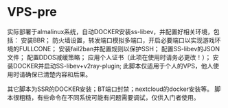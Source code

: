 # VPS-pre
实际部署于almalinux系统，自动DOCKER安装ss-libev，并配置好相关环境，包括：
安装BBR；
防火墙设置，转发端口模拟多端口，开启必要端口以实现游戏环境的FULLCONE；
安装fail2ban并配置规则以保护SSH；
配置SS-libev的JSON文件；
配置DDOS减缓策略；
应用个人证书（此项在使用时请务必更改！）；
安装DOCKER并启动SS-libev+v2ray-plugin;
此脚本仅适用于个人的VPS，他人使用时请确保已清楚内容和后果。

其它脚本为SSR的DOCKER安装；BT端口封禁；nextcloud的docker安装等。
脚本很粗糙，有些命令在不同系统可能有问题需要调试，仅供入门者使用。
